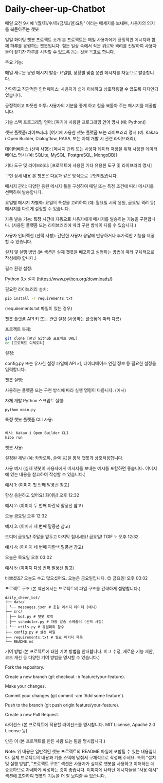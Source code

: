 # Daily-cheer-up-Chatbot
매일 오전 9시에 '(월/화/수/목/금/토/일)요팅' 이라는 메세지를 보내며, 사용자의 의지를 복돋아주는 챗봇

일일 화이팅 챗봇 프로젝트
소개
본 프로젝트는 매일 사용자에게 긍정적인 메시지와 함께 하루를 응원하는 챗봇입니다. 힘든 일상 속에서 작은 위로와 격려를 전달하여 사용자들이 활기찬 하루를 시작할 수 있도록 돕는 것을 목표로 합니다.

주요 기능:

매일 새로운 응원 메시지 발송: 요일별, 상황별 맞춤 응원 메시지를 자동으로 발송합니다.

간단하고 직관적인 인터페이스: 사용자가 쉽게 이해하고 상호작용할 수 있도록 디자인되었습니다.

긍정적이고 따뜻한 어투: 사용자의 기분을 좋게 하고 힘을 북돋아 주는 메시지를 제공합니다.

기술 스택
프로그래밍 언어: [여기에 사용한 프로그래밍 언어 명시 (예: Python)]

챗봇 플랫폼/라이브러리: [여기에 사용한 챗봇 플랫폼 또는 라이브러리 명시 (예: Kakao i Open Builder, Dialogflow, RASA, 또는 자체 개발 시 관련 라이브러리)]

데이터베이스 (선택 사항): [메시지 관리 또는 사용자 데이터 저장을 위해 사용한 데이터베이스 명시 (예: SQLite, MySQL, PostgreSQL, MongoDB)]

기타 도구 및 라이브러리: [프로젝트에 사용된 기타 유용한 도구 및 라이브러리 명시]

구현 상세 내용
본 챗봇은 다음과 같은 방식으로 구현되었습니다.

메시지 관리: 다양한 응원 메시지 풀을 구성하여 매일 또는 특정 조건에 따라 메시지를 선택하여 발송합니다.

요일별 메시지 차별화: 요일의 특성을 고려하여 (예: 월요일 시작 응원, 금요일 격려 등) 메시지를 다르게 설정할 수 있습니다.

자동 발송 기능: 특정 시간에 자동으로 사용자에게 메시지를 발송하는 기능을 구현합니다. (사용된 플랫폼 또는 라이브러리에 따라 구현 방식이 다를 수 있습니다.)

사용자 인터랙션 (선택 사항): 간단한 사용자 응답에 반응하거나 추가적인 기능을 제공할 수 있습니다.

설치 및 실행 방법
(본 섹션은 실제 챗봇을 배포하고 실행하는 방법에 따라 구체적으로 작성해야 합니다.)

필수 환경 설정:

Python 3.x 설치 (https://www.python.org/downloads/)

필요한 라이브러리 설치:
```bash
pip install -r requirements.txt
```
(requirements.txt 파일이 있는 경우)

챗봇 플랫폼 API 키 또는 관련 설정 (사용하는 플랫폼에 따라 다름)

프로젝트 복제:
```bash
git clone [본인 Github 프로젝트 URL]
cd [프로젝트 디렉토리]
```

설정:

config.py 또는 유사한 설정 파일에 API 키, 데이터베이스 연결 정보 등 필요한 설정을 입력합니다.

챗봇 실행:

사용하는 플랫폼 또는 구현 방식에 따라 실행 명령이 다릅니다. (예시)

자체 개발 Python 스크립트 실행:
```bash
python main.py
```

특정 챗봇 플랫폼 CLI 사용:
```bash

예시: Kakao i Open Builder CLI
kibo run
```

챗봇 사용:

설정된 채널 (예: 카카오톡, 슬랙 등)을 통해 챗봇과 상호작용합니다.

사용 예시
(실제 챗봇이 사용자에게 메시지를 보내는 예시를 포함하면 좋습니다. 이미지에 있는 내용을 참고하여 작성할 수 있습니다.)

예시 1: (이미지 첫 번째 말풍선 참고)

항상 응원하고 있어요! 화이팅!
오후 12:32

예시 2: (이미지 두 번째 파란색 말풍선 참고)

오늘 금요일
오후 12:32

예시 3: (이미지 세 번째 말풍선 참고)

드디어 금요일! 주말을 앞두고 마지막 힘내세요! 금요일! TGIF ✨
오후 12:32

예시 4: (이미지 네 번째 파란색 말풍선 참고)

오늘은 목요일
오후 03:02

예시 5: (이미지 다섯 번째 말풍선 참고)

바쁘셨죠? 오늘도 수고 많으셨어요. 오늘은 금요일입니다. 😉 금요일!
오후 03:02

프로젝트 구조
(본 섹션에서는 프로젝트의 파일 구조를 간략하게 설명합니다.)

```
daily_cheer_bot/
├── data/
│ └── messages.json # 응원 메시지 데이터 (예시)
├── src/
│ ├── bot.py # 챗봇 로직
│ ├── scheduler.py # 자동 발송 스케줄러 (선택 사항)
│ └── utils.py # 유틸리티 함수
├── config.py # 설정 파일
├── requirements.txt # 필요 패키지 목록
└── README.md
```

기여 방법
(본 프로젝트에 대한 기여 방법을 안내합니다. 버그 수정, 새로운 기능 제안, 코드 개선 등 다양한 기여 방법을 명시할 수 있습니다.)

Fork the repository.

Create a new branch (git checkout -b feature/your-feature).

Make your changes.

Commit your changes (git commit -am 'Add some feature').

Push to the branch (git push origin feature/your-feature).

Create a new Pull Request.

라이선스
(본 프로젝트에 적용할 라이선스를 명시합니다. MIT License, Apache 2.0 License 등)

만든 이
(본 프로젝트를 만든 사람 또는 팀을 명시합니다.)

Note: 위 내용은 일반적인 챗봇 프로젝트의 README 파일에 포함될 수 있는 내용입니다. 실제 프로젝트의 내용과 기술 스택에 맞춰서 구체적으로 작성해 주세요. 특히 "설치 및 실행 방법", "프로젝트 구조" 섹션은 사용자가 실제로 챗봇을 사용하고 이해하는 데 중요하므로 자세하게 작성하는 것이 좋습니다. 이미지에 나타난 메시지들을 "사용 예시" 섹션에 포함하여 챗봇의 기능을 더 잘 보여줄 수 있습니다.

